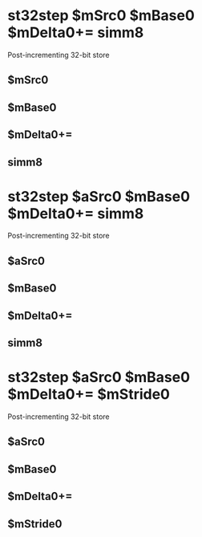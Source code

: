# st32step $mSrc0 $mBase0 $mDelta0+= simm8

Post-incrementing 32-bit store


## $mSrc0

## $mBase0

## $mDelta0+=

## simm8

# st32step $aSrc0 $mBase0 $mDelta0+= simm8

Post-incrementing 32-bit store


## $aSrc0

## $mBase0

## $mDelta0+=

## simm8

# st32step $aSrc0 $mBase0 $mDelta0+= $mStride0

Post-incrementing 32-bit store


## $aSrc0

## $mBase0

## $mDelta0+=

## $mStride0

